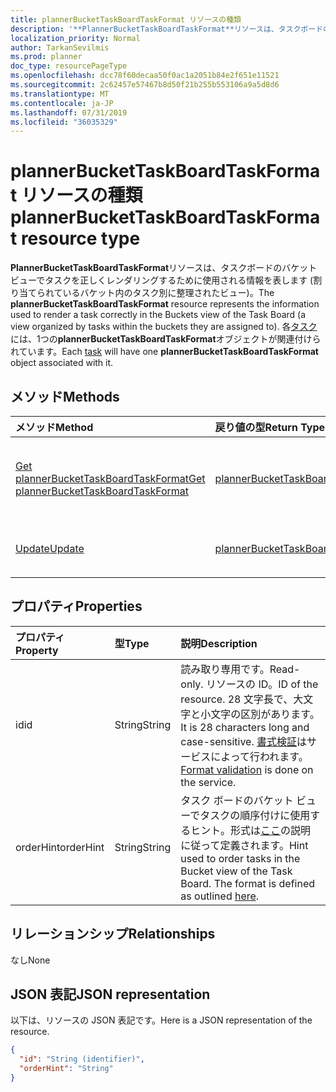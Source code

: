 ```yaml
---
title: plannerBucketTaskBoardTaskFormat リソースの種類
description: '**PlannerBucketTaskBoardTaskFormat**リソースは、タスクボードのバケットビューでタスクを正しくレンダリングするために使用される情報を表します (割り当てられているバケット内のタスク別に整理されたビュー)。 各タスクには、1つの**plannerBucketTaskBoardTaskFormat**オブジェクトが関連付けられています。'
localization_priority: Normal
author: TarkanSevilmis
ms.prod: planner
doc_type: resourcePageType
ms.openlocfilehash: dcc78f60decaa50f0ac1a2051b84e2f651e11521
ms.sourcegitcommit: 2c62457e57467b8d50f21b255b553106a9a5d8d6
ms.translationtype: MT
ms.contentlocale: ja-JP
ms.lasthandoff: 07/31/2019
ms.locfileid: "36035329"
---
```

# <a name="plannerbuckettaskboardtaskformat-resource-type"></a><span data-ttu-id="e2653-104">plannerBucketTaskBoardTaskFormat リソースの種類</span><span class="sxs-lookup"><span data-stu-id="e2653-104">plannerBucketTaskBoardTaskFormat resource type</span></span>

<span data-ttu-id="e2653-105">**PlannerBucketTaskBoardTaskFormat**リソースは、タスクボードのバケットビューでタスクを正しくレンダリングするために使用される情報を表します (割り当てられているバケット内のタスク別に整理されたビュー)。</span><span class="sxs-lookup"><span data-stu-id="e2653-105">The **plannerBucketTaskBoardTaskFormat** resource represents the information used to render a task correctly in the Buckets view of the Task Board (a view organized by tasks within the buckets they are assigned to).</span></span> <span data-ttu-id="e2653-106">各[タスク](plannertask.md)には、1つの**plannerBucketTaskBoardTaskFormat**オブジェクトが関連付けられています。</span><span class="sxs-lookup"><span data-stu-id="e2653-106">Each [task](plannertask.md) will have one **plannerBucketTaskBoardTaskFormat** object associated with it.</span></span>


## <a name="methods"></a><span data-ttu-id="e2653-107">メソッド</span><span class="sxs-lookup"><span data-stu-id="e2653-107">Methods</span></span>

| <span data-ttu-id="e2653-108">メソッド</span><span class="sxs-lookup"><span data-stu-id="e2653-108">Method</span></span>           | <span data-ttu-id="e2653-109">戻り値の型</span><span class="sxs-lookup"><span data-stu-id="e2653-109">Return Type</span></span>    |<span data-ttu-id="e2653-110">説明</span><span class="sxs-lookup"><span data-stu-id="e2653-110">Description</span></span>|
|:---------------|:--------|:----------|
|[<span data-ttu-id="e2653-111">Get plannerBucketTaskBoardTaskFormat</span><span class="sxs-lookup"><span data-stu-id="e2653-111">Get plannerBucketTaskBoardTaskFormat</span></span>](../api/plannerbuckettaskboardtaskformat-get.md) | [<span data-ttu-id="e2653-112">plannerBucketTaskBoardTaskFormat</span><span class="sxs-lookup"><span data-stu-id="e2653-112">plannerBucketTaskBoardTaskFormat</span></span>](plannerbuckettaskboardtaskformat.md) |<span data-ttu-id="e2653-113">**PlannerBucketTaskBoardTaskFormat**オブジェクトのプロパティとリレーションシップを読み取ります。</span><span class="sxs-lookup"><span data-stu-id="e2653-113">Read properties and relationships of **plannerBucketTaskBoardTaskFormat** object.</span></span>|
|[<span data-ttu-id="e2653-114">Update</span><span class="sxs-lookup"><span data-stu-id="e2653-114">Update</span></span>](../api/plannerbuckettaskboardtaskformat-update.md) | [<span data-ttu-id="e2653-115">plannerBucketTaskBoardTaskFormat</span><span class="sxs-lookup"><span data-stu-id="e2653-115">plannerBucketTaskBoardTaskFormat</span></span>](plannerbuckettaskboardtaskformat.md)  |<span data-ttu-id="e2653-116">**PlannerBucketTaskBoardTaskFormat**オブジェクトを更新します。</span><span class="sxs-lookup"><span data-stu-id="e2653-116">Update **plannerBucketTaskBoardTaskFormat** object.</span></span> |

## <a name="properties"></a><span data-ttu-id="e2653-117">プロパティ</span><span class="sxs-lookup"><span data-stu-id="e2653-117">Properties</span></span>
| <span data-ttu-id="e2653-118">プロパティ</span><span class="sxs-lookup"><span data-stu-id="e2653-118">Property</span></span>     | <span data-ttu-id="e2653-119">型</span><span class="sxs-lookup"><span data-stu-id="e2653-119">Type</span></span>   |<span data-ttu-id="e2653-120">説明</span><span class="sxs-lookup"><span data-stu-id="e2653-120">Description</span></span>|
|:---------------|:--------|:----------|
|<span data-ttu-id="e2653-121">id</span><span class="sxs-lookup"><span data-stu-id="e2653-121">id</span></span>|<span data-ttu-id="e2653-122">String</span><span class="sxs-lookup"><span data-stu-id="e2653-122">String</span></span>| <span data-ttu-id="e2653-123">読み取り専用です。</span><span class="sxs-lookup"><span data-stu-id="e2653-123">Read-only.</span></span> <span data-ttu-id="e2653-124">リソースの ID。</span><span class="sxs-lookup"><span data-stu-id="e2653-124">ID of the resource.</span></span> <span data-ttu-id="e2653-125">28 文字長で、大文字と小文字の区別があります。</span><span class="sxs-lookup"><span data-stu-id="e2653-125">It is 28 characters long and case-sensitive.</span></span> <span data-ttu-id="e2653-126">[書式検証](planner-identifiers-disclaimer.md)はサービスによって行われます。</span><span class="sxs-lookup"><span data-stu-id="e2653-126">[Format validation](planner-identifiers-disclaimer.md) is done on the service.</span></span>|
|<span data-ttu-id="e2653-127">orderHint</span><span class="sxs-lookup"><span data-stu-id="e2653-127">orderHint</span></span>|<span data-ttu-id="e2653-128">String</span><span class="sxs-lookup"><span data-stu-id="e2653-128">String</span></span>|<span data-ttu-id="e2653-p104">タスク ボードのバケット ビューでタスクの順序付けに使用するヒント。形式は[ここ](planner-order-hint-format.md)の説明に従って定義されます。</span><span class="sxs-lookup"><span data-stu-id="e2653-p104">Hint used to order tasks in the Bucket view of the Task Board. The format is defined as outlined [here](planner-order-hint-format.md).</span></span>|

## <a name="relationships"></a><span data-ttu-id="e2653-131">リレーションシップ</span><span class="sxs-lookup"><span data-stu-id="e2653-131">Relationships</span></span>
<span data-ttu-id="e2653-132">なし</span><span class="sxs-lookup"><span data-stu-id="e2653-132">None</span></span>


## <a name="json-representation"></a><span data-ttu-id="e2653-133">JSON 表記</span><span class="sxs-lookup"><span data-stu-id="e2653-133">JSON representation</span></span>
<span data-ttu-id="e2653-134">以下は、リソースの JSON 表記です。</span><span class="sxs-lookup"><span data-stu-id="e2653-134">Here is a JSON representation of the resource.</span></span>

<!--{
  "blockType": "resource",
  "optionalProperties": [],
  "baseType": "microsoft.graph.entity",
  "@odata.type": "microsoft.graph.plannerBucketTaskBoardTaskFormat"
}-->

```json
{
  "id": "String (identifier)",
  "orderHint": "String"
}

```

<!-- uuid: 8fcb5dbc-d5aa-4681-8e31-b001d5168d79
2015-10-25 14:57:30 UTC -->
<!-- {
  "type": "#page.annotation",
  "description": "plannerBucketTaskBoardTaskFormat resource",
  "keywords": "",
  "section": "documentation",
  "tocPath": ""
}-->
